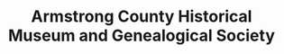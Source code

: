---
layout: repo
title: "Armstrong County Historical Museum and Genealogical Society"
id: 13928
permalink: repos/13928/
---